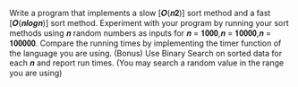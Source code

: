 Write a program that implements a slow [𝑶(𝒏𝟐)] sort method and a fast [𝑶(𝒏𝒍𝒐𝒈𝒏)] sort method. Experiment with your program by running your sort methods using 𝒏 random numbers as inputs for 𝒏 = 𝟏𝟎𝟎𝟎,𝒏 = 𝟏𝟎𝟎𝟎𝟎,𝒏 = 𝟏𝟎𝟎𝟎𝟎𝟎. Compare the running times by implementing the timer function of the language you are using. (Bonus) Use Binary Search on sorted data for each 𝒏 and report run times. (You may search a random value in the range you are using) 